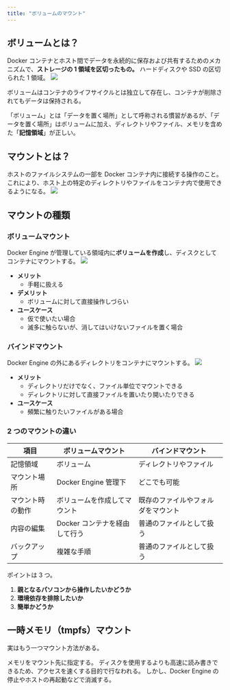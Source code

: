 ```yaml
---
title: "ボリュームのマウント"
---
```


## ボリュームとは？

Docker コンテナとホスト間でデータを永続的に保存および共有するためのメカニズムで、**ストレージの 1 領域を区切ったもの。**
ハードディスクや SSD の区切られた 1 領域。
![](https://storage.googleapis.com/zenn-user-upload/4ec6335b10c2-20240609.png)

ボリュームはコンテナのライフサイクルとは独立して存在し、コンテナが削除されてもデータは保持される。

「ボリューム」とは「データを置く場所」として呼称される慣習があるが、「データを置く場所」はボリュームに加え、ディレクトリやファイル、メモリを含めた「**記憶領域**」が正しい。

## マウントとは？

ホストのファイルシステムの一部を Docker コンテナ内に接続する操作のこと。
これにより、ホスト上の特定のディレクトリやファイルをコンテナ内で使用できるようになる。
![](https://storage.googleapis.com/zenn-user-upload/12d89b5bd9a2-20240609.png)

## マウントの種類

### ボリュームマウント

Docker Engine が管理している領域内に**ボリュームを作成**し、ディスクとしてコンテナにマウントする。
![](https://storage.googleapis.com/zenn-user-upload/35967ca80c93-20240609.png)

- **メリット**
  - 手軽に扱える
- **デメリット**
  - ボリュームに対して直接操作しづらい
- **ユースケース**
  - 仮で使いたい場合
  - 滅多に触らないが、消してはいけないファイルを置く場合

### バインドマウント

Docker Engine の外にあるディレクトリをコンテナにマウントする。
![](https://storage.googleapis.com/zenn-user-upload/5f8a96f4f36c-20240609.png)

- **メリット**
  - ディレクトリだけでなく、ファイル単位でマウントできる
  - ディレクトリに対して直接ファイルを置いたり開いたりできる
- **ユースケース**
  - 頻繁に触りたいファイルがある場合

### 2 つのマウントの違い

| 項目             | ボリュームマウント            | バインドマウント                   |
| ---------------- | ----------------------------- | ---------------------------------- |
| 記憶領域         | ボリューム                    | ディレクトリやファイル             |
| マウント場所     | Docker Engine 管理下          | どこでも可能                       |
| マウント時の動作 | ボリュームを作成してマウント  | 既存のファイルやフォルダをマウント |
| 内容の編集       | Docker コンテナを経由して行う | 普通のファイルとして扱う           |
| バックアップ     | 複雑な手順                    | 普通のファイルとして扱う           |

ポイントは 3 つ。

1. **親となるパソコンから操作したいかどうか**
2. **環境依存を排除したいか**
3. **簡単かどうか**

## 一時メモリ（tmpfs）マウント

実はもう一つマウント方法がある。

メモリをマウント先に指定する。
ディスクを使用するよりも高速に読み書きできるため、アクセスを速くする目的で行なわれる。
しかし、Docker Engine の停止やホストの再起動などで消滅する。
